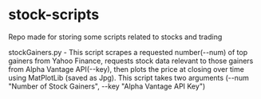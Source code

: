 # stock-scripts
Repo made for storing some scripts related to stocks and trading

stockGainers.py - This script scrapes a requested number(--num) of top gainers from Yahoo Finance, requests stock data relevant to those gainers from Alpha Vantage API(--key), then plots the price at closing over time using MatPlotLib (saved as Jpg).
  This script takes two arguments (--num "Number of Stock Gainers", --key "Alpha Vantage API Key")
